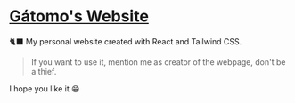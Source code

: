 # [Gátomo's Website](https://gatomo.ga/)
🐈‍⬛ My personal website created with React and Tailwind CSS.

> If you want to use it, mention me as creator of the webpage, don't be a thief.

I hope you like it 😁

